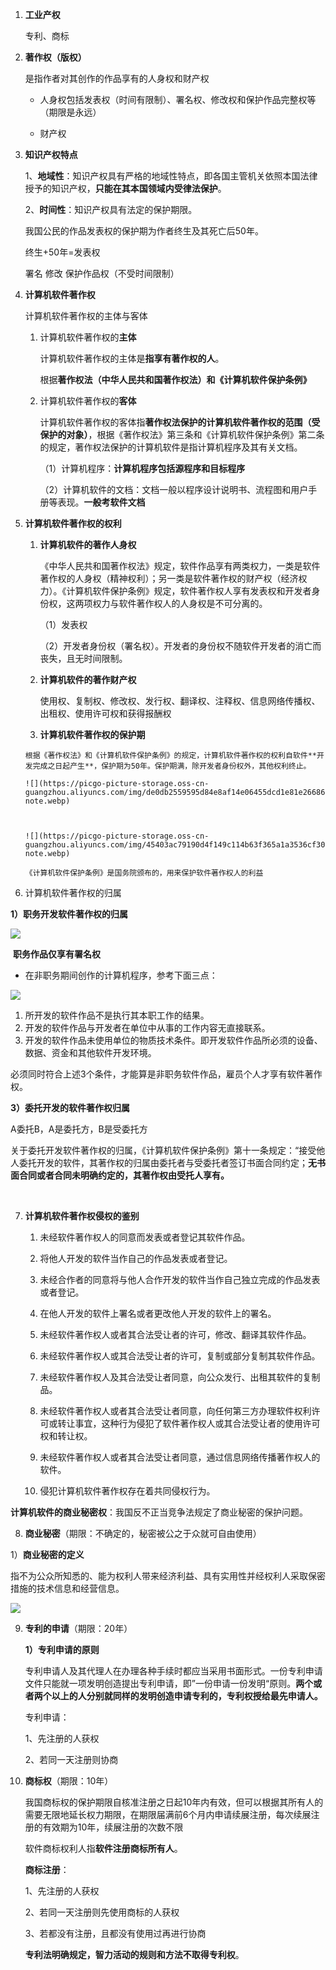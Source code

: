 1. **工业产权**

   专利、商标

2. **著作权（版权）**

   是指作者对其创作的作品享有的人身权和财产权

   - 人身权包括发表权（时间有限制）、署名权、修改权和保护作品完整权等（期限是永远）

   - 财产权

3. **知识产权特点**

   1、**地域性**：知识产权具有严格的地域性特点，即各国主管机关依照本国法律授予的知识产权，**只能在其本国领域内受律法保护**。

   2、**时间性**：知识产权具有法定的保护期限。

   我国公民的作品发表权的保护期为作者终生及其死亡后50年。

   终生+50年=发表权

   署名 修改 保护作品权（不受时间限制）

4. **计算机软件著作权**

   计算机软件著作权的主体与客体

   1. 计算机软件著作权的**主体**

      计算机软件著作权的主体是**指享有著作权的人**。

      根据**著作权法（中华人民共和国著作权法）和《计算机软件保护条例》**

   2. 计算机软件著作权的**客体**

      计算机软件著作权的客体指**著作权法保护的计算机软件著作权的范围（受保护的对象）**，根据《著作权法》第三条和《计算机软件保护条例》第二条的规定，著作权法保护的计算机软件是指计算机程序及其有关文档。

      （1）计算机程序：**计算机程序包括源程序和目标程序**

      （2）计算机软件的文档：文档一般以程序设计说明书、流程图和用户手册等表现。**一般考软件文档**

5. **计算机软件著作权的权利**
	1. **计算机软件的著作人身权**

	   《中华人民共和国著作权法》规定，软件作品享有两类权力，一类是软件著作权的人身权（精神权利）；另一类是软件著作权的财产权（经济权力）。《计算机软件保护条例》规定，软件著作权人享有发表权和开发者身份权，这两项权力与软件著作权人的人身权是不可分离的。
	
	   （1）发表权
	
	   （2）开发者身份权（署名权）。开发者的身份权不随软件开发者的消亡而丧失，且无时间限制。
	
	2. **计算机软件的著作财产权**
	
	   使用权、复制权、修改权、发行权、翻译权、注释权、信息网络传播权、出租权、使用许可权和获得报酬权
	
	3.  **计算机软件著作权的保护期**
	
	   根据《著作权法》和《计算机软件保护条例》的规定，计算机软件著作权的权利自软件**开发完成之日起产生**，保护期为50年。保护期满，除开发者身份权外，其他权利终止。
	
	   ![](https://picgo-picture-storage.oss-cn-guangzhou.aliyuncs.com/img/de0db2559595d84e8af14e06455dcd1e81e26686.png@690w_!web-note.webp)
	
	     
	
	   ![](https://picgo-picture-storage.oss-cn-guangzhou.aliyuncs.com/img/45403ac79190d4f149c114b63f365a1a3536cf30.png@690w_!web-note.webp)
	
	   《计算机软件保护条例》是国务院颁布的，用来保护软件著作权人的利益
	
	   

6. 计算机软件著作权的归属

**1）职务开发软件著作权的归属**

![](https://picgo-picture-storage.oss-cn-guangzhou.aliyuncs.com/img/ef1958803dc359a986c1ed218eff9a3f9996db4e.png@690w_!web-note.webp)

​	**职务作品仅享有署名权**

- 在非职务期间创作的计算机程序，参考下面三点：

![](https://picgo-picture-storage.oss-cn-guangzhou.aliyuncs.com/img/9b4c03eae75b7b4b0bbf17ee7c2f51d7f93bd344.png@690w_!web-note.webp)

1. 所开发的软件作品不是执行其本职工作的结果。
2. 开发的软件作品与开发者在单位中从事的工作内容无直接联系。
3. 开发的软件作品未使用单位的物质技术条件。即开发软件作品所必须的设备、数据、资金和其他软件开发环境。

必须同时符合上述3个条件，才能算是非职务软件作品，雇员个人才享有软件著作权。

**3）委托开发的软件著作权归属**

A委托B，A是委托方，B是受委托方

关于委托开发软件著作权的归属，《计算机软件保护条例》第十一条规定：“接受他人委托开发的软件，其著作权的归属由委托者与受委托者签订书面合同约定；**无书面合同或者合同未明确约定的，其著作权由受托人享有。**

﻿

7. **计算机软件著作权侵权的鉴别**

    1. 未经软件著作权人的同意而发表或者登记其软件作品。
    
    2. 将他人开发的软件当作自己的作品发表或者登记。
    
    3. 未经合作者的同意将与他人合作开发的软件当作自己独立完成的作品发表或者登记。
    
    4. 在他人开发的软件上署名或者更改他人开发的软件上的署名。
    
    5. 未经软件著作权人或者其合法受让者的许可，修改、翻译其软件作品。
    
    6. 未经软件著作权人或其合法受让者的许可，复制或部分复制其软件作品。
    
    7. 未经软件著作权人及其合法受让者同意，向公众发行、出租其软件的复制品。
    
    8. 未经软件著作权人或者其合法受让者同意，向任何第三方办理软件权利许可或转让事宜，这种行为侵犯了软件著作权人或其合法受让者的使用许可权和转让权。
    
    9. 未经软件著作权人或者其合法受让者同意，通过信息网络传播著作权人的软件。
    
    10. 侵犯计算机软件著作权存在着共同侵权行为。
    
        

**计算机软件的商业秘密权**：我国反不正当竞争法规定了商业秘密的保护问题。



8. **商业秘密**（期限：不确定的，秘密被公之于众就可自由使用）

1）**商业秘密的定义**

指不为公众所知悉的、能为权利人带来经济利益、具有实用性并经权利人采取保密措施的技术信息和经营信息。

![](https://picgo-picture-storage.oss-cn-guangzhou.aliyuncs.com/img/facffba789887eabec68c0ead894652cf0980664.png@690w_!web-note.webp)

9. **专利的申请**（期限：20年）

   **1）专利申请的原则**

   专利申请人及其代理人在办理各种手续时都应当采用书面形式。一份专利申请文件只能就一项发明创造提出专利申请，即”一份申请一份发明“原则。**两个或者两个以上的人分别就同样的发明创造申请专利的，专利权授给最先申请人。**

   专利申请：

   1、先注册的人获权

   2、若同一天注册则协商



10. **商标权**（期限：10年）

    我国商标权的保护期限自核准注册之日起10年内有效，但可以根据其所有人的需要无限地延长权力期限，在期限届满前6个月内申请续展注册，每次续展注册的有效期为10年，续展注册的次数不限

    

    软件商标权利人指**软件注册商标所有人**。

    

    **商标注册**：

    1、先注册的人获权

    2、若同一天注册则先使用商标的人获权

    3、若都没有注册，且都没有使用过再进行协商

    **专利法明确规定，智力活动的规则和方法不取得专利权**。